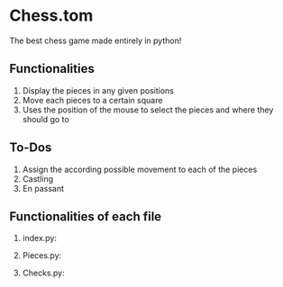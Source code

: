 # Chess.tom
The best chess game made entirely in python!

## Functionalities
1. Display the pieces in any given positions
2. Move each pieces to a certain square
3. Uses the position of the mouse to select the pieces and where they should go to

## To-Dos
1. Assign the according possible movement to each of the pieces
2. Castling
3. En passant

## Functionalities of each file
1. index.py:

2. Pieces.py:

3. Checks.py:
